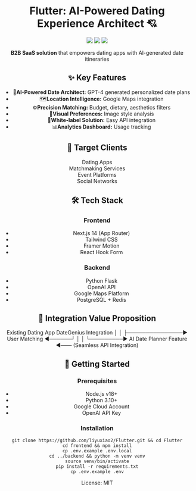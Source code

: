 <body class="bg-white text-gray-800 max-w-4xl mx-auto p-6">
    <header class="text-center mb-8">
        <h1 class="text-4xl font-bold mb-4">Flutter: AI-Powered Dating Experience Architect 💘</h1>
        <div class="flex justify-center gap-2 mb-4">
            <a href="https://nextjs.org/"><img src="https://img.shields.io/badge/Next.js-14.2.3-black?style=flat-square&logo=next.js"></a>
            <a href="https://flask.palletsprojects.com/"><img src="https://img.shields.io/badge/Flask-3.0.2-green?style=flat-square&logo=flask"></a>
            <a href="https://openai.com/"><img src="https://img.shields.io/badge/OpenAI-GPT--4-blue?style=flat-square&logo=openai"></a>
        </div>
        
<p class="text-xl mb-6"><strong>B2B SaaS solution</strong> that empowers dating apps with AI-generated date itineraries</p>
        

<section class="mb-8">
        <h2 class="text-2xl font-bold mb-4">✨ Key Features</h2>
        <ul class="grid grid-cols-1 md:grid-cols-2 gap-4">
            <li class="flex items-start"><span class="text-2xl mr-2">🧠</span><strong>AI-Powered Date Architect:</strong> GPT-4 generated personalized date plans</li>
            <li class="flex items-start"><span class="text-2xl mr-2">🗺️</span><strong>Location Intelligence:</strong> Google Maps integration</li>
            <li class="flex items-start"><span class="text-2xl mr-2">⚙️</span><strong>Precision Matching:</strong> Budget, dietary, aesthetics filters</li>
            <li class="flex items-start"><span class="text-2xl mr-2">📸</span><strong>Visual Preferences:</strong> Image style analysis</li>
            <li class="flex items-start"><span class="text-2xl mr-2">🚀</span><strong>White-label Solution:</strong> Easy API integration</li>
            <li class="flex items-start"><span class="text-2xl mr-2">📊</span><strong>Analytics Dashboard:</strong> Usage tracking</li>
        </ul>
    </section>

<section class="mb-8">
        <h2 class="text-2xl font-bold mb-4">🎯 Target Clients</h2>
        <div class="grid grid-cols-2 md:grid-cols-4 gap-4">
            <div class="bg-blue-50 p-4 rounded-lg">Dating Apps</div>
            <div class="bg-pink-50 p-4 rounded-lg">Matchmaking Services</div>
            <div class="bg-purple-50 p-4 rounded-lg">Event Platforms</div>
            <div class="bg-green-50 p-4 rounded-lg">Social Networks</div>
        </div>
    </section>

<section class="mb-8">
        <h2 class="text-2xl font-bold mb-4">🛠️ Tech Stack</h2>
        <div class="grid md:grid-cols-2 gap-6">
            <div>
                <h3 class="font-bold mb-2">Frontend</h3>
                <ul class="space-y-1 text-sm">
                    <li>Next.js 14 (App Router)</li>
                    <li>Tailwind CSS</li>
                    <li>Framer Motion</li>
                    <li>React Hook Form</li>
                </ul>
            </div>
            <div>
                <h3 class="font-bold mb-2">Backend</h3>
                <ul class="space-y-1 text-sm">
                    <li>Python Flask</li>
                    <li>OpenAI API</li>
                    <li>Google Maps Platform</li>
                    <li>PostgreSQL + Redis</li>
                </ul>
            </div>
        </div>
    </section>

<section class="mb-8">
        <h2 class="text-2xl font-bold mb-4">💼 Integration Value Proposition</h2>
        <div class="integration-diagram">
Existing Dating App                    DateGenius Integration
       │                                       │
       ├───────────────► User Matching ◄──────┘
       │                         │
       └─────────► AI Date Planner Feature ◄───
                         (Seamless API Integration)
        </div>
    </section>

<section class="mb-8">
        <h2 class="text-2xl font-bold mb-4">🚀 Getting Started</h2>
        <div class="space-y-4">
            <div>
                <h3 class="font-bold mb-2">Prerequisites</h3>
                <ul class="list-disc pl-6">
                    <li>Node.js v18+</li>
                    <li>Python 3.10+</li>
                    <li>Google Cloud Account</li>
                    <li>OpenAI API Key</li>
                </ul>
            </div>
            
<div>
                <h3 class="font-bold mb-2">Installation</h3>
                <pre class="bg-gray-100 p-4 rounded"><code>git clone https://github.com/liyuxiao2/Flutter.git && cd Flutter
cd frontend && npm install
cp .env.example .env.local
cd ../backend && python -m venv venv
source venv/bin/activate
pip install -r requirements.txt
cp .env.example .env</code></pre>
            </div>
        </div>
    </section>


<footer class="mt-12 border-t pt-6 text-center text-sm text-gray-600">
        <p>License: MIT</p>
    </footer>
</body>
